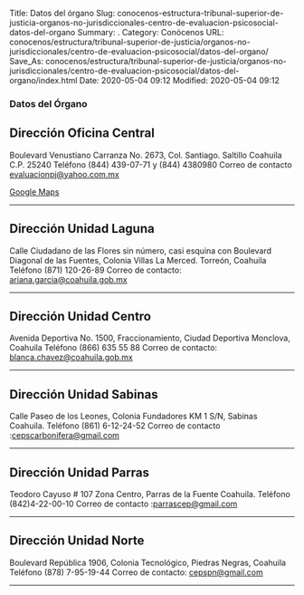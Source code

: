 Title: Datos del órgano
Slug: conocenos-estructura-tribunal-superior-de-justicia-organos-no-jurisdiccionales-centro-de-evaluacion-psicosocial-datos-del-organo
Summary: .
Category: Conócenos
URL: conocenos/estructura/tribunal-superior-de-justicia/organos-no-jurisdiccionales/centro-de-evaluacion-psicosocial/datos-del-organo/
Save_As: conocenos/estructura/tribunal-superior-de-justicia/organos-no-jurisdiccionales/centro-de-evaluacion-psicosocial/datos-del-organo/index.html
Date: 2020-05-04 09:12
Modified: 2020-05-04 09:12



### Datos del Órgano

## Dirección Oficina Central	

Boulevard  Venustiano Carranza No. 2673, 
Col. Santiago. Saltillo Coahuila C.P. 25240
Teléfono (844) 439-07-71 y (844) 4380980
Correo de contacto	evaluacionpj@yahoo.com.mx

[Google Maps](https://goo.gl/maps/o9HhzrEm4GYh7TKeA)

---

## Dirección Unidad Laguna 	
Calle Ciudadano de las Flores sin número, casi esquina con Boulevard Diagonal de las Fuentes, 
Colonia Villas La Merced. 
Torreón, Coahuila
Teléfono (871) 120-26-89
Correo de contacto: ariana.garcia@coahuila.gob.mx

---

## Dirección Unidad Centro 	

Avenida Deportiva No. 1500, Fraccionamiento, Ciudad Deportiva
Monclova, Coahuila
Teléfono (866) 635 55 88
Correo de contacto: blanca.chavez@coahuila.gob.mx

---

## Dirección Unidad Sabinas

Calle Paseo de los Leones, Colonia Fundadores KM 1 S/N, 
Sabinas Coahuila.
Teléfono (861) 6-12-24-52
Correo de contacto :cepscarbonifera@gmail.com

---

## Dirección Unidad Parras	
Teodoro Cayuso # 107 Zona Centro, Parras de la Fuente Coahuila.
Teléfono (842)4-22-00-10
Correo de contacto :parrascep@gmail.com

---

## Dirección Unidad Norte	
Boulevard República 1906, Colonia Tecnológico,
Piedras Negras, Coahuila
Teléfono (878) 7-95-19-44
Correo de contacto: cepspn@gmail.com

---	



